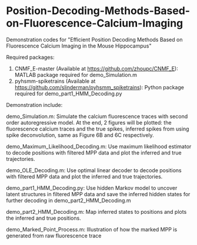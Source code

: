 # Position-Decoding-Methods-Based-on-Fluorescence-Calcium-Imaging
Demonstration codes for "Efficient Position Decoding Methods Based on Fluorescence Calcium Imaging in the Mouse Hippocampus" 

Required packages: 
1. CNMF_E-master (Available at https://github.com/zhoupc/CNMF_E): MATLAB package required for demo_Simulation.m
2. pyhsmm-spiketrains (Available at https://github.com/slinderman/pyhsmm_spiketrains): Python package required for demo_part1_HMM_Decoding.py

Demonstration include:

demo_Simulation.m: Simulate the calcium fluorescence traces with second order autoregressive model. At the end, 2 figures will be plotted: the fluorescence calcium traces and the true spikes, inferred spikes from using spike deconvolution, same as Figure 6B and 6C respectively.

demo_Maximum_Likelihood_Decoding.m: Use maximum likelihood estimator to decode positions with filtered MPP data and plot the inferred and true trajectories.

demo_OLE_Decoding.m: Use optimal linear decoder to decode positions with filtered MPP data and plot the inferred and true trajectories.

demo_part1_HMM_Decoding.py: Use hidden Markov model to uncover latent structures in filtered MPP data and save the inferred hidden states for further decoding in demo_part2_HMM_Decoding.m 

demo_part2_HMM_Decoding.m: Map inferred states to positions and plots the inferred and true positions.

demo_Marked_Point_Process.m: Illustration of how the marked MPP is generated from raw fluorescence trace 
